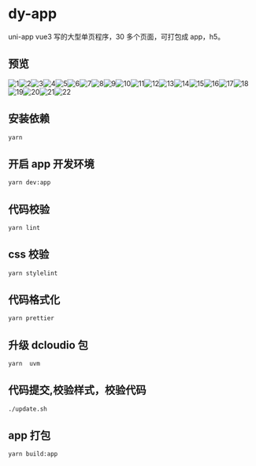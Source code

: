 # dy-app

uni-app vue3 写的大型单页程序，30 多个页面，可打包成 app，h5。

## 预览

![1](./preview/1.png)![2](./preview/2.png)![3](./preview/3.png)![4](./preview/4.png)![5](./preview/5.png)![6](./preview/6.png)![7](./preview/7.png)![8](./preview/8.png)![9](./preview/9.png)![10](./preview/10.png)![11](./preview/11.png)![12](./preview/12.png)![13](./preview/13.png)![14](./preview/14.png)![15](./preview/15.png)![16](./preview/16.png)![17](./preview/17.png)![18](./preview/18.png)![19](./preview/19.png)![20](./preview/20.png)![21](./preview/21.png)![22](./preview/22.png)

## 安装依赖

```sh
yarn
```

## 开启 app 开发环境

```sh
yarn dev:app
```

## 代码校验

```sh
yarn lint
```

## css 校验

```sh
yarn stylelint
```

## 代码格式化

```sh
yarn prettier
```

## 升级 dcloudio 包

```sh
yarn  uvm
```

## 代码提交,校验样式，校验代码

```sh
./update.sh
```

## app 打包

```sh
yarn build:app
```
